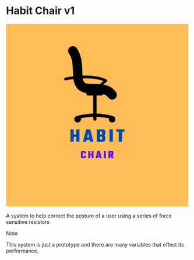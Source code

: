 # Habit Chair v1

![logo](/include/Habit%20Chair%20Logo.png)

A system to help correct the posture of a user using a series of force sensitive resistors

> [!NOTE]
> This system is just a prototype and there are many variables that effect its performance.

